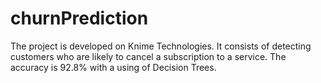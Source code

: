 # churnPrediction
The project is developed on Knime Technologies. It consists of detecting customers who are likely to cancel a subscription to a service. The accuracy is 92.8% with a using of Decision Trees.
